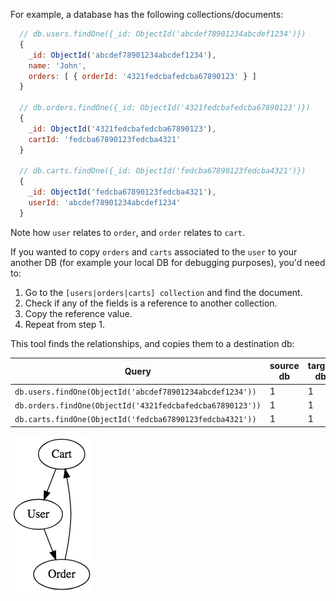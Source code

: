 For example, a database has the following collections/documents:

```javascript
  // db.users.findOne({_id: ObjectId('abcdef78901234abcdef1234')})
  {
    _id: ObjectId('abcdef78901234abcdef1234'),
    name: 'John',
    orders: [ { orderId: '4321fedcbafedcba67890123' } ]
  }

  // db.orders.findOne({_id: ObjectId('4321fedcbafedcba67890123')})
  {
    _id: ObjectId('4321fedcbafedcba67890123'),
    cartId: 'fedcba67890123fedcba4321'
  }

  // db.carts.findOne({_id: ObjectId('fedcba67890123fedcba4321')})
  {
    _id: ObjectId('fedcba67890123fedcba4321'),
    userId: 'abcdef78901234abcdef1234'
  }
```

Note how `user` relates to `order`, and `order` relates to `cart`.

If you wanted to copy `orders` and `carts` associated to the `user` to your another DB (for example your local DB for debugging purposes), you'd need to:

1. Go to the `[users|orders|carts] collection` and find the document.
2. Check if any of the fields is a reference to another collection.
3. Copy the reference value.
4. Repeat from step 1.

This tool finds the relationships, and copies them to a destination db:

| Query                                                    | source db   | target db   |
| -------------------------------------------------------- | ----------- | ----------- |
| `db.users.findOne(ObjectId('abcdef78901234abcdef1234'))` |      1      |      1      |
| `db.orders.findOne(ObjectId('4321fedcbafedcba67890123'))`|      1      |      1      |
| `db.carts.findOne(ObjectId('fedcba67890123fedcba4321'))` |      1      |      1      |


![Entity-relationship graph](https://github.com/SkeloGH/weaver/raw/develop/images/example_graph.png?raw=true)